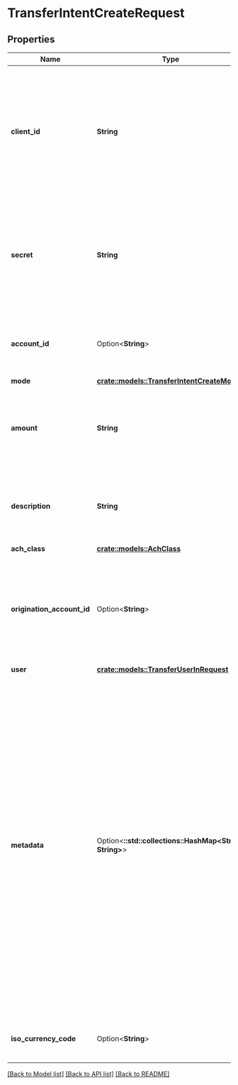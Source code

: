 # TransferIntentCreateRequest

## Properties

Name | Type | Description | Notes
------------ | ------------- | ------------- | -------------
**client_id** | **String** | Your Plaid API `client_id`. The `client_id` is required and may be provided either in the `PLAID-CLIENT-ID` header or as part of a request body. | 
**secret** | **String** | Your Plaid API `secret`. The `secret` is required and may be provided either in the `PLAID-SECRET` header or as part of a request body. | 
**account_id** | Option<**String**> | The Plaid `account_id` for the account that will be debited or credited. | [optional]
**mode** | [**crate::models::TransferIntentCreateMode**](TransferIntentCreateMode.md) |  | 
**amount** | **String** | The amount of the transfer (decimal string with two digits of precision e.g. \"10.00\"). | 
**description** | **String** | A description for the underlying transfer. Maximum of 8 characters. | 
**ach_class** | [**crate::models::AchClass**](ACHClass.md) |  | 
**origination_account_id** | Option<**String**> | Plaid’s unique identifier for the origination account for the intent. If not provided, the default account will be used. | [optional]
**user** | [**crate::models::TransferUserInRequest**](TransferUserInRequest.md) |  | 
**metadata** | Option<**::std::collections::HashMap<String, String>**> | The Metadata object is a mapping of client-provided string fields to any string value. The following limitations apply: - The JSON values must be Strings (no nested JSON objects allowed) - Only ASCII characters may be used - Maximum of 50 key/value pairs - Maximum key length of 40 characters - Maximum value length of 500 characters  | [optional]
**iso_currency_code** | Option<**String**> | The currency of the transfer amount, e.g. \"USD\" | [optional]

[[Back to Model list]](../README.md#documentation-for-models) [[Back to API list]](../README.md#documentation-for-api-endpoints) [[Back to README]](../README.md)


